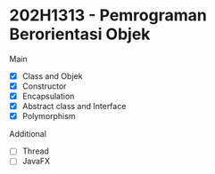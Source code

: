 # 202H1313 - Pemrograman Berorientasi Objek

Main
- [x] Class and Objek
- [x] Constructor
- [x] Encapsulation
- [x] Abstract class and Interface
- [x] Polymorphism

Additional
- [ ] Thread
- [ ] JavaFX